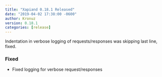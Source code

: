 ```yaml
---
title: "Xapiand 0.18.1 Released"
date: "2019-04-02 17:38:00 -0600"
author: Kronuz
version: 0.18.1
categories: [release]
---
```


Indentation in verbose logging of requests/responses was skipping last line,
fixed.


### Fixed
- Fixed logging for verbose request/responses
